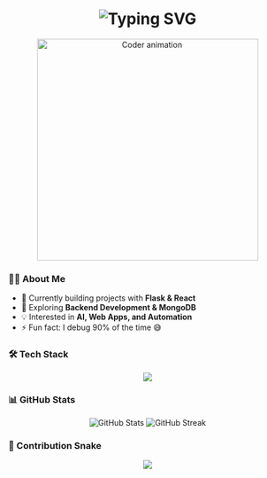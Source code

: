 
<h1 align="center">
  <img src="https://readme-typing-svg.herokuapp.com?font=Fira+Code&size=32&duration=3000&pause=500&color=00F79C&center=true&vCenter=true&width=435&lines=Hey+👋;I'm+SkyDropTech;Full-Stack+Developer;Python+%7C+Flask+%7C+React" alt="Typing SVG" />
</h1>


<p align="center">
  <img src="https://media.giphy.com/media/qgQUggAC3Pfv687qPC/giphy.gif" width="400" alt="Coder animation" />
</p>

### 👨‍💻 About Me
- 🔭 Currently building projects with **Flask & React**
- 🌱 Exploring **Backend Development & MongoDB**
- 💡 Interested in **AI, Web Apps, and Automation**
- ⚡ Fun fact: I debug 90% of the time 😅

### 🛠️ Tech Stack
<p align="center">
  <img src="https://skillicons.dev/icons?i=python,flask,html,css,javascript,react,mongodb,git,github,vscode" />
</p>

### 📊 GitHub Stats
<p align="center">
  <img src="https://github-readme-stats.vercel.app/api?username=SkyDropTech&show_icons=true&theme=radical" alt="GitHub Stats" />
  <img src="https://github-readme-streak-stats.herokuapp.com?user=SkyDropTech&theme=radical" alt="GitHub Streak" />
</p>

### 🐍 Contribution Snake
<p align="center">
  <img src="https://raw.githubusercontent.com/SkyDropTech/SkyDropTech/output/github-contribution-grid-snake.svg" />
</p>
